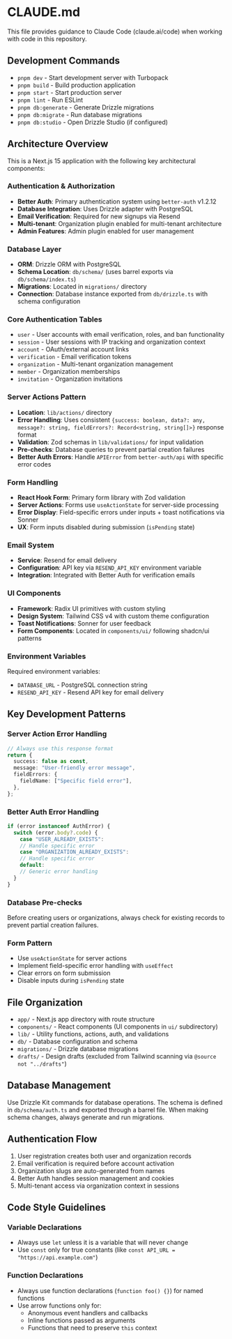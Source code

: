 # CLAUDE.md

This file provides guidance to Claude Code (claude.ai/code) when working with code in this repository.

## Development Commands

- `pnpm dev` - Start development server with Turbopack
- `pnpm build` - Build production application
- `pnpm start` - Start production server
- `pnpm lint` - Run ESLint
- `pnpm db:generate` - Generate Drizzle migrations
- `pnpm db:migrate` - Run database migrations
- `pnpm db:studio` - Open Drizzle Studio (if configured)

## Architecture Overview

This is a Next.js 15 application with the following key architectural components:

### Authentication & Authorization

- **Better Auth**: Primary authentication system using `better-auth` v1.2.12
- **Database Integration**: Uses Drizzle adapter with PostgreSQL
- **Email Verification**: Required for new signups via Resend
- **Multi-tenant**: Organization plugin enabled for multi-tenant architecture
- **Admin Features**: Admin plugin enabled for user management

### Database Layer

- **ORM**: Drizzle ORM with PostgreSQL
- **Schema Location**: `db/schema/` (uses barrel exports via `db/schema/index.ts`)
- **Migrations**: Located in `migrations/` directory
- **Connection**: Database instance exported from `db/drizzle.ts` with schema configuration

### Core Authentication Tables

- `user` - User accounts with email verification, roles, and ban functionality
- `session` - User sessions with IP tracking and organization context
- `account` - OAuth/external account links
- `verification` - Email verification tokens
- `organization` - Multi-tenant organization management
- `member` - Organization memberships
- `invitation` - Organization invitations

### Server Actions Pattern

- **Location**: `lib/actions/` directory
- **Error Handling**: Uses consistent `{success: boolean, data?: any, message?: string, fieldErrors?: Record<string, string[]>}` response format
- **Validation**: Zod schemas in `lib/validations/` for input validation
- **Pre-checks**: Database queries to prevent partial creation failures
- **Better Auth Errors**: Handle `APIError` from `better-auth/api` with specific error codes

### Form Handling

- **React Hook Form**: Primary form library with Zod validation
- **Server Actions**: Forms use `useActionState` for server-side processing
- **Error Display**: Field-specific errors under inputs + toast notifications via Sonner
- **UX**: Form inputs disabled during submission (`isPending` state)

### Email System

- **Service**: Resend for email delivery
- **Configuration**: API key via `RESEND_API_KEY` environment variable
- **Integration**: Integrated with Better Auth for verification emails

### UI Components

- **Framework**: Radix UI primitives with custom styling
- **Design System**: Tailwind CSS v4 with custom theme configuration
- **Toast Notifications**: Sonner for user feedback
- **Form Components**: Located in `components/ui/` following shadcn/ui patterns

### Environment Variables

Required environment variables:

- `DATABASE_URL` - PostgreSQL connection string
- `RESEND_API_KEY` - Resend API key for email delivery

## Key Development Patterns

### Server Action Error Handling

```typescript
// Always use this response format
return {
  success: false as const,
  message: "User-friendly error message",
  fieldErrors: {
    fieldName: ["Specific field error"],
  },
};
```

### Better Auth Error Handling

```typescript
if (error instanceof AuthError) {
  switch (error.body?.code) {
    case "USER_ALREADY_EXISTS":
    // Handle specific error
    case "ORGANIZATION_ALREADY_EXISTS":
    // Handle specific error
    default:
    // Generic error handling
  }
}
```

### Database Pre-checks

Before creating users or organizations, always check for existing records to prevent partial creation failures.

### Form Pattern

- Use `useActionState` for server actions
- Implement field-specific error handling with `useEffect`
- Clear errors on form submission
- Disable inputs during `isPending` state

## File Organization

- `app/` - Next.js app directory with route structure
- `components/` - React components (UI components in `ui/` subdirectory)
- `lib/` - Utility functions, actions, auth, and validations
- `db/` - Database configuration and schema
- `migrations/` - Drizzle database migrations
- `drafts/` - Design drafts (excluded from Tailwind scanning via `@source not "../drafts"`)

## Database Management

Use Drizzle Kit commands for database operations. The schema is defined in `db/schema/auth.ts` and exported through a barrel file. When making schema changes, always generate and run migrations.

## Authentication Flow

1. User registration creates both user and organization records
2. Email verification is required before account activation
3. Organization slugs are auto-generated from names
4. Better Auth handles session management and cookies
5. Multi-tenant access via organization context in sessions

## Code Style Guidelines

### Variable Declarations
- Always use `let` unless it is a variable that will never change
- Use `const` only for true constants (like `const API_URL = "https://api.example.com"`)

### Function Declarations
- Always use function declarations (`function foo() {}`) for named functions
- Use arrow functions only for:
  - Anonymous event handlers and callbacks
  - Inline functions passed as arguments
  - Functions that need to preserve `this` context
